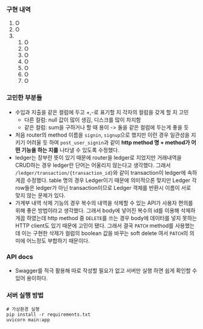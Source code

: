 ### 구현 내역
1. O
2. O
3. 
    1. O
    2. O
    3. O
    4. O
    5. O
    6. O
    7. O


### 고민한 부분들
- 수입과 지출을 같은 컬럼에 두고 +,-로 표기할 지 각자의 컬럼을 갖게 할 지 고민
   - 다른 컬럼: null 값이 많이 생김, 디스크를 많이 차지함
   - 같은 컬럼: sum을 구하거나 할 때 용이
   -> 둘을 같은 컬럼에 두는게 좋을 듯
- 처음 router의 method 이름을 `signin`, `signup`으로 했지만 
이런 경우 일관성을 지키기 어려울 듯 하여 `post_user_signin`과 같이 **http method 명 + method가 어떤 기능을 하는 지를** 나타낼 수 있도록 수정했다.
- ledger는 장부란 뜻이 있기 때문에 router을 ledger로 지었지만 
거래내역을 CRUD하는 경우 ledger란 단어는 어울리지 않는다고 생각했다.
그래서 `/ledger/transaction/{transaction_id}`와 같이 transaction이 ledger에 속하게끔 수정했다.
table 명의 경우 Ledger이기 때문에 의미적으론 맞지만 Ledger 각 row들은 ledger가 아닌 transaction이므로 
Ledger 객체를 반환시 이름이 서로 맞지 않는 문제가 있다.  
- 가계부 내역 삭제 기능의 경우 복수의 내역을 삭제할 수 있는 API가 사용자 편의를 위해 좋은 방법이라고 생각했다.
그래서 body에 넣어진 복수의 id를 이용해 삭제하게끔 하였는데 http method 중 `DELETE`를 쓰는 경우 body에 데이터를 
넣지 못하는 HTTP client도 있기 때문에 고민이 됐다.
그래서 결국 `PATCH` method를 사용했는데 이는 구현한 삭제가 컬럼의 boolean 값을 바꾸는 soft delete 여서 `PATCH`의 의미에 어느정도 부합하기 때문이다. 


### API docs
- Swagger를 적극 활용해 따로 작성할 필요가 없고 서버만 실행 하면 쉽게 확인할 수 있어 용이하다.


### 서버 실행 방법
```shell
# 가상환경 실행 
pip install -r requirements.txt
uvicorn main:app
```